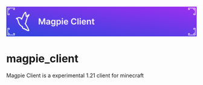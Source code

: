 ![banner](https://github.com/JamesMinoucha/magpie_client/blob/main/assets/banner.png)
# magpie_client
Magpie Client is a experimental 1.21 client for minecraft
